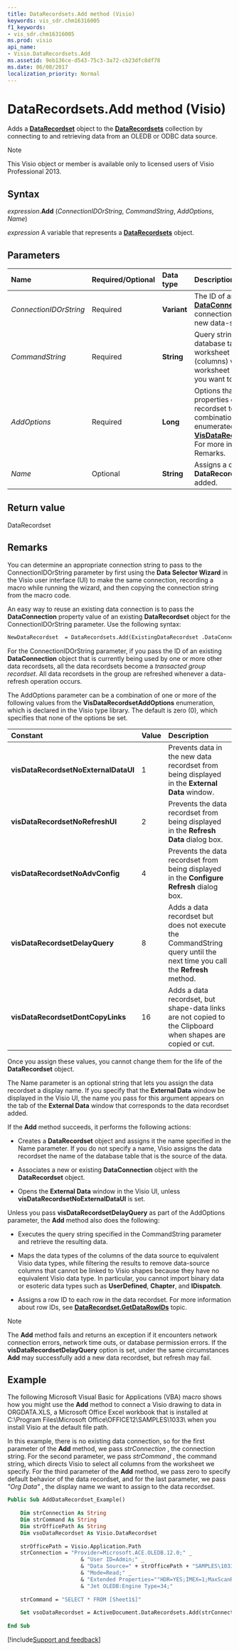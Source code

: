 ```yaml
---
title: DataRecordsets.Add method (Visio)
keywords: vis_sdr.chm16316005
f1_keywords:
- vis_sdr.chm16316005
ms.prod: visio
api_name:
- Visio.DataRecordsets.Add
ms.assetid: 9eb136ce-d543-75c3-3a72-cb23dfc8df78
ms.date: 06/08/2017
localization_priority: Normal
---
```



# DataRecordsets.Add method (Visio)

Adds a **[DataRecordset](Visio.DataRecordset.md)** object to the **[DataRecordsets](Visio.DataRecordsets.md)** collection by connecting to and retrieving data from an OLEDB or ODBC data source.


> [!NOTE] 
> This Visio object or member is available only to licensed users of Visio Professional 2013.


## Syntax

_expression_.**Add** (_ConnectionIDOrString_, _CommandString_, _AddOptions_, _Name_)

_expression_ A variable that represents a **[DataRecordsets](Visio.DataRecordsets.md)** object.


## Parameters

|Name|Required/Optional|Data type|Description|
|:-----|:-----|:-----|:-----|
| _ConnectionIDOrString_|Required| **Variant**|The ID of an existing **[DataConnection](Visio.DataConnection.md)** object or the connection string to specify a new data-source connection.|
| _CommandString_|Required| **String**|Query string that specifies the database table or Excel worksheet and the fields (columns) within the table or worksheet that contain the data you want to query.|
| _AddOptions_|Required| **Long**|Options that determine properties of the data recordset to add. A combination of one or more enumerated value from **[VisDataRecordsetAddOptions](Visio.visdatarecordsetaddoptions.md)**. For more information, see Remarks.|
| _Name_|Optional| **String**|Assigns a display name to the **DataRecordset** object being added.|

## Return value

DataRecordset


## Remarks

You can determine an appropriate connection string to pass to the ConnectionIDOrString parameter by first using the **Data Selector Wizard** in the Visio user interface (UI) to make the same connection, recording a macro while running the wizard, and then copying the connection string from the macro code.

An easy way to reuse an existing data connection is to pass the **DataConnection** property value of an existing **DataRecordset** object for the ConnectionIDOrString parameter. Use the following syntax:




```vb
NewDataRecordset  = DataRecordsets.Add(ExistingDataRecordset .DataConnection.ID, CommandString, AddOptions, Name)
```

For the ConnectionIDOrString parameter, if you pass the ID of an existing **DataConnection** object that is currently being used by one or more other data recordsets, all the data recordsets become a _transacted group recordset_. All data recordsets in the group are refreshed whenever a data-refresh operation occurs.

The AddOptions parameter can be a combination of one or more of the following values from the **VisDataRecordsetAddOptions** enumeration, which is declared in the Visio type library. The default is zero (0), which specifies that none of the options be set.



|Constant|Value|Description|
|:-----|:-----|:-----|
| **visDataRecordsetNoExternalDataUI**|1|Prevents data in the new data recordset from being displayed in the **External Data** window.|
| **visDataRecordsetNoRefreshUI**|2|Prevents the data recordset from being displayed in the **Refresh Data** dialog box.|
| **visDataRecordsetNoAdvConfig**|4|Prevents the data recordset from being displayed in the **Configure Refresh** dialog box.|
| **visDataRecordsetDelayQuery**|8|Adds a data recordset but does not execute the CommandString query until the next time you call the **Refresh** method.|
| **visDataRecordsetDontCopyLinks**|16|Adds a data recordset, but shape-data links are not copied to the Clipboard when shapes are copied or cut.|

 Once you assign these values, you cannot change them for the life of the **DataRecordset** object.

The Name parameter is an optional string that lets you assign the data recordset a display name. If you specify that the **External Data** window be displayed in the Visio UI, the name you pass for this argument appears on the tab of the **External Data** window that corresponds to the data recordset added.

If the **Add** method succeeds, it performs the following actions:


- Creates a **DataRecordset** object and assigns it the name specified in the Name parameter. If you do not specify a name, Visio assigns the data recordset the name of the database table that is the source of the data.
    
- Associates a new or existing **DataConnection** object with the **DataRecordset** object.
    
- Opens the **External Data** window in the Visio UI, unless **visDataRecordsetNoExternalDataUI** is set.
    
Unless you pass **visDataRecordsetDelayQuery** as part of the AddOptions parameter, the **Add** method also does the following:


- Executes the query string specified in the CommandString parameter and retrieve the resulting data.
    
- Maps the data types of the columns of the data source to equivalent Visio data types, while filtering the results to remove data-source columns that cannot be linked to Visio shapes because they have no equivalent Visio data type. In particular, you cannot import binary data or esoteric data types such as **UserDefined**, **Chapter**, and **IDispatch**.
    
-  Assigns a row ID to each row in the data recordset. For more information about row IDs, see **[DataRecordset.GetDataRowIDs](Visio.DataRecordset.GetDataRowIDs.md)** topic.
    



> [!NOTE] 
> The **Add** method fails and returns an exception if it encounters network connection errors, network time outs, or database permission errors. If the **visDataRecordsetDelayQuery** option is set, under the same circumstances **Add** may successfully add a new data recordset, but refresh may fail.


## Example

The following Microsoft Visual Basic for Applications (VBA) macro shows how you might use the **Add** method to connect a Visio drawing to data in ORGDATA.XLS, a Microsoft Office Excel workbook that is installed at C:\Program Files\Microsoft Office\OFFICE12\SAMPLES\1033\ when you install Visio at the default file path.

In this example, there is no existing data connection, so for the first parameter of the **Add** method, we pass _strConnection_ , the connection string. For the second parameter, we pass _strCommand_ , the command string, which directs Visio to select all columns from the worksheet we specify. For the third parameter of the **Add** method, we pass zero to specify default behavior of the data recordset, and for the last parameter, we pass _"Org Data"_ , the display name we want to assign to the data recordset.




```vb
Public Sub AddDataRecordset_Example() 
 
    Dim strConnection As String 
    Dim strCommand As String 
    Dim strOfficePath As String 
    Dim vsoDataRecordset As Visio.DataRecordset 
 
    strOfficePath = Visio.Application.Path     
    strConnection = "Provider=Microsoft.ACE.OLEDB.12.0;" _ 
                       & "User ID=Admin;" _ 
                       & "Data Source=" + strOfficePath + "SAMPLES\1033\ORGDATA.XLS;" _ 
                       & "Mode=Read;" _ 
                       & "Extended Properties=""HDR=YES;IMEX=1;MaxScanRows=0;Excel 12.0;"";" _ 
                       & "Jet OLEDB:Engine Type=34;" 
 
    strCommand = "SELECT * FROM [Sheet1$]" 
 
    Set vsoDataRecordset = ActiveDocument.DataRecordsets.Add(strConnection, strCommand, 0, "Org Data") 
 
End Sub
```

[!include[Support and feedback](~/includes/feedback-boilerplate.md)]